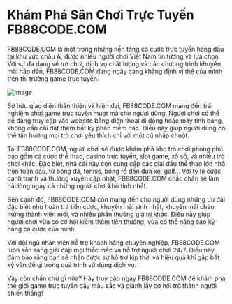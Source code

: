 # Khám Phá Sân Chơi Trực Tuyến FB88CODE.COM

FB88CODE.COM là một trong những nền tảng cá cược trực tuyến hàng đầu tại khu vực châu Á, được nhiều người chơi Việt Nam tin tưởng và lựa chọn. Với sự đa dạng về trò chơi, dịch vụ chất lượng và các chương trình khuyến mãi hấp dẫn, FB88CODE.COM đang ngày càng khẳng định vị thế của mình trên thị trường game trực tuyến.

![Image](https://github.com/user-attachments/assets/bd51ea9f-0666-407b-a7a7-98ead6de688c)

Sở hữu giao diện thân thiện và hiện đại, FB88CODE.COM mang đến trải nghiệm chơi game trực tuyến mượt mà cho người dùng. Người chơi có thể dễ dàng truy cập vào website bằng điện thoại di động hoặc máy tính bảng, không cần cài đặt thêm bất kỳ phần mềm nào. Điều này giúp người dùng có thể tận hưởng mọi trò chơi yêu thích chỉ với một cú nhấp chuột.

Tại FB88CODE.COM, người chơi sẽ được khám phá kho trò chơi phong phú bao gồm cá cược thể thao, casino trực tuyến, slot game, xổ số, và nhiều trò chơi khác. Đặc biệt, nhà cái này còn cung cấp các giải đấu thể thao lớn nhỏ trên toàn cầu, từ bóng đá, tennis, bóng rổ đến đua xe, golf... Với tỷ lệ cược cạnh tranh và thường xuyên cập nhật, FB88CODE.COM chắc chắn sẽ làm hài lòng ngay cả những người chơi khó tính nhất.

Bên cạnh đó, FB88CODE.COM còn mang đến cho người dùng những ưu đãi đặc biệt như hoàn trả tiền cược, khuyến mãi sinh nhật, khuyến mãi chào mừng thành viên mới, và nhiều phần thưởng giá trị khác. Điều này giúp người chơi vừa có cơ hội kiếm thêm tiền thưởng, vừa có thể nâng cao kỹ năng cá cược của mình.

Với đội ngũ nhân viên hỗ trợ khách hàng chuyên nghiệp, FB88CODE.COM luôn sẵn sàng giải đáp mọi thắc mắc và hỗ trợ người chơi 24/7. Điều này đảm bảo rằng bạn sẽ nhận được sự hỗ trợ kịp thời và hiệu quả khi gặp bất kỳ vấn đề gì trong quá trình sử dụng dịch vụ.

Vậy còn chần chừ gì nữa? Hãy truy cập ngay FB88CODE.COM để khám phá thế giới game trực tuyến đầy màu sắc và giành lấy cơ hội trở thành người chiến thắng!
